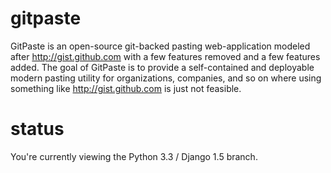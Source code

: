 gitpaste
=========

GitPaste is an open-source git-backed pasting web-application modeled 
after http://gist.github.com with a few features removed and a few features
added. The goal of GitPaste is to provide a self-contained and deployable 
modern pasting utility for organizations, companies, and so on where using 
something like http://gist.github.com is just not feasible.

status
======

You're currently viewing the Python 3.3 / Django 1.5 branch.
